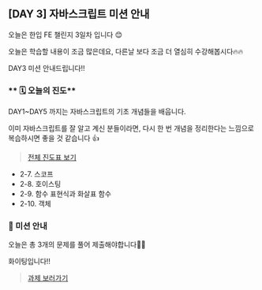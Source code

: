 ## [DAY 3] 자바스크립트 미션 안내

오늘은 한입 FE 챌린지 3일차 입니다 😊

오늘은 학습할 내용이 조금 많은데요, 다른날 보다 조금 더 열심히 수강해봅시다🔥🔥

DAY3 미션 안내드립니다!!

### ** 🗓️ 오늘의 진도**

DAY1~DAY5 까지는 자바스크립트의 기초 개념들을 배웁니다.

이미 자바스크립트를 잘 알고 계신 분들이라면, 다시 한 번 개념을 정리한다는 느낌으로 복습하시면 좋을 것 같습니다 👍

> [전체 진도표 보기](https://winterlood.notion.site/01c0f27d63084e9fa1aac5c9db76e8d8)

-   2-7. 스코프
-   2-8. 호이스팅
-   2-9. 함수 표현식과 화살표 함수
-   2-10. 객체

### 🎯 미션 안내

오늘은 총 3개의 문제를 풀어 제출해야합니다👏👏

화이팅입니다!!

> [과제 보러가기](https://github.com/hbin12212/one-bite2/tree/main/day03/mission)
